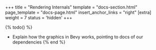 +++
title = "Rendering Internals"
template = "docs-section.html"
page_template = "docs-page.html"
insert_anchor_links = "right"
[extra]
weight = 7
status = 'hidden'
+++

{% todo() %}

* Explain how the graphics in Bevy works, pointing to docs of our dependencies
{% end %}
